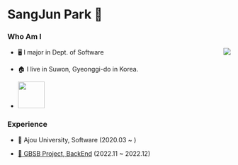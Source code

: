 # SangJun Park 🐒

### Who Am I 


<img align = right src ="https://github-readme-stats.vercel.app/api/top-langs/?username=jjunhub" />

- 🖥️ I major in Dept. of Software
- 🏠 I live in Suwon, Gyeonggi-do in Korea.
- <a href = "https://velog.io/@jjunhub">
        <img src = "https://img.shields.io/badge/My%20Velog-33FF99" width = 60px/>

  </a>

### Experience

- 🏫 Ajou University, Software (2020.03 ~ )
  
- <a href ="https://github.com/DogbalBirdbal">🐾 GBSB Project, BackEnd</a> (2022.11 ~ 2022.12)